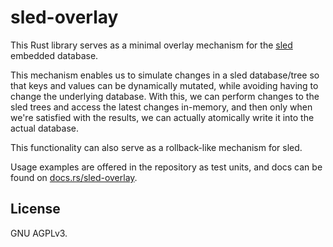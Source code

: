 sled-overlay
============

This Rust library serves as a minimal overlay mechanism for the
[sled](https://docs.rs/sled) embedded database.

This mechanism enables us to simulate changes in a sled database/tree
so that keys and values can be dynamically mutated, while avoiding
having to change the underlying database. With this, we can perform
changes to the sled trees and access the latest changes in-memory,
and then only when we're satisfied with the results, we can actually
atomically write it into the actual database.

This functionality can also serve as a rollback-like mechanism
for sled.

Usage examples are offered in the repository as test units, and docs
can be found on [docs.rs/sled-overlay](https://docs.rs/sled-overlay).

## License

GNU AGPLv3.
